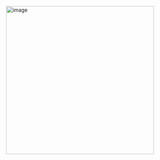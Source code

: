 <img width="403" alt="image" src="https://github.com/ssalggnikool/Serotonin-UI-new/assets/97859147/3c1d73c6-c20c-4c1f-91c9-8fd9aca56dbe">
